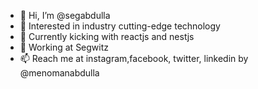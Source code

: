 - 👋 Hi, I’m @segabdulla
- 👀 Interested in industry cutting-edge technology
- 🌱 Currently kicking with reactjs and nestjs
- 💞️ Working at Segwitz
- 📫 Reach me at instagram,facebook, twitter, linkedin by @menomanabdulla

<!---
segabdulla/segabdulla is a ✨ special ✨ repository because its `README.md` (this file) appears on your GitHub profile.
You can click the Preview link to take a look at your changes.
--->
